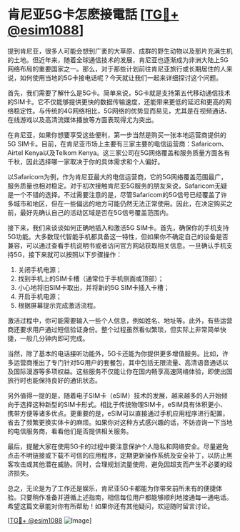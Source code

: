 # 肯尼亚5G卡怎麽接電話 [[TG💪+ @esim1088](https://t.me/s/esim1088)]

提到肯尼亚，很多人可能会想到广袤的大草原、成群的野生动物以及那片充满生机的土地。但近年来，随着全球通信技术的发展，肯尼亚也逐渐成为非洲大陆上5G网络布局的重要国家之一。那么，对于那些计划前往肯尼亚旅行或长期居住的人来说，如何使用当地的5G卡接电话呢？今天就让我们一起来详细探讨这个问题。

首先，我们需要了解什么是5G卡。简单来说，5G卡就是支持第五代移动通信技术的SIM卡。它不仅能够提供更快的数据传输速度，还能带来更低的延迟和更高的网络稳定性。与传统的4G网络相比，5G网络的优势显而易见，尤其是在视频通话、在线游戏以及高清流媒体播放等方面表现得尤为突出。

在肯尼亚，如果你想要享受这些便利，第一步当然是购买一张本地运营商提供的5G SIM卡。目前，在肯尼亚市场上主要有三家主要的电信运营商：Safaricom、Airtel Kenya以及Telkom Kenya。这三家公司在5G网络覆盖和服务质量方面各有千秋，因此选择哪一家取决于你的具体需求和个人偏好。

以Safaricom为例，作为肯尼亚最大的电信运营商，它的5G网络覆盖范围最广，服务质量也相对稳定。对于初次接触肯尼亚5G服务的朋友来说，Safaricom无疑是一个不错的选择。不过需要注意的是，尽管Safaricom的5G信号已经覆盖了许多城市和地区，但在一些偏远的地方可能仍然无法正常使用。因此，在决定购买之前，最好先确认自己的活动区域是否在5G信号覆盖范围内。

接下来，我们来谈谈如何正确地插入和激活5G SIM卡。首先，确保你的手机支持5G功能。大多数现代智能手机都具备这一特性，但如果你不确定自己的设备是否兼容，可以通过查看手机说明书或者访问官方网站获取相关信息。一旦确认手机支持5G，接下来就可以按照以下步骤操作：

1. 关闭手机电源；
2. 找到手机上的SIM卡槽（通常位于手机侧面或顶部）；
3. 小心地将旧SIM卡取出，并将新的5G SIM卡插入卡槽；
4. 开启手机电源；
5. 根据屏幕提示完成激活流程。

激活过程中，你可能需要输入一些个人信息，例如姓名、地址等。此外，有些运营商还要求用户通过短信验证身份。整个过程虽然看似繁琐，但实际上非常简单快捷，一般几分钟内即可完成。

当然，除了基本的电话接听功能外，5G卡还能为你提供更多增值服务。比如，许多运营商推出了专门针对5G用户的套餐包，其中包括无限流量、高清语音通话以及国际漫游等多项权益。这些服务不仅能让你在国内畅享高速网络体验，即使出国旅行时也能保持良好的通讯状态。

另外值得一提的是，随着电子SIM卡（eSIM）技术的发展，越来越多的人开始倾向于选择这种新型的SIM卡形式。相比于传统物理SIM卡，eSIM具有体积更小、携带方便等诸多优点。更重要的是，eSIM可以直接通过手机应用程序进行配置，省去了频繁更换实体卡的麻烦。如果你对这种方式感兴趣的话，不妨咨询一下当地的电信服务商，看看他们是否提供相关服务。

最后，提醒大家在使用5G卡的过程中要注意保护个人隐私和网络安全。尽量避免点击不明链接或下载不可信的应用程序，定期更新操作系统及安全补丁，以防止黑客攻击或其他潜在威胁。同时，合理规划流量使用，避免因超支而产生不必要的经济损失。

总之，无论是为了工作还是娱乐，肯尼亚5G卡都能为你带来前所未有的便捷体验。只要稍作准备并遵循上述指南，相信每位用户都能够顺利地接通每一通电话。希望这篇文章能对你有所帮助！如果你还有其他疑问，欢迎随时留言讨论。

[[TG💪+ @esim1088](https://t.me/s/esim1088) ![Image](https://i.postimg.cc/4NQfJmqS/Snipaste-2025-05-13-00-14-12.png)]